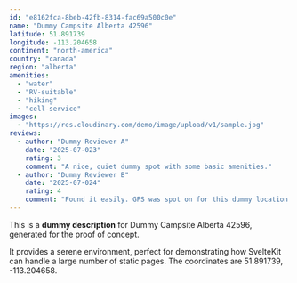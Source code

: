 ```yaml
---
id: "e8162fca-8beb-42fb-8314-fac69a500c0e"
name: "Dummy Campsite Alberta 42596"
latitude: 51.891739
longitude: -113.204658
continent: "north-america"
country: "canada"
region: "alberta"
amenities:
  - "water"
  - "RV-suitable"
  - "hiking"
  - "cell-service"
images:
  - "https://res.cloudinary.com/demo/image/upload/v1/sample.jpg"
reviews:
  - author: "Dummy Reviewer A"
    date: "2025-07-023"
    rating: 3
    comment: "A nice, quiet dummy spot with some basic amenities."
  - author: "Dummy Reviewer B"
    date: "2025-07-024"
    rating: 4
    comment: "Found it easily. GPS was spot on for this dummy location."
---
```


This is a **dummy description** for Dummy Campsite Alberta 42596, generated for the proof of concept.

It provides a serene environment, perfect for demonstrating how SvelteKit can handle a large number of static pages. The coordinates are 51.891739, -113.204658.
